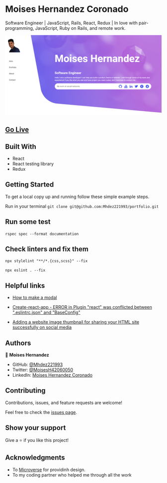 # Moises Hernandez Coronado

Software Engineer | JavaScript, Rails, React, Redux | In love with pair-programming, JavaScript, Ruby on Rails, and remote work.

![screetshot](./portfolio.PNG)

## [Go Live](https://moises-porfolio.netlify.app/)

## Built With

- React
- React testing library
- Redux

## Getting Started

To get a local copy up and running follow these simple example steps.

Run in your terminal `git clone git@github.com:Mhdez221993/portfolio.git`

## Run some test

```
rspec spec --format documentation
```

## Check linters and fix them

```
npx stylelint "**/*.{css,scss}" --fix
```

```
npx eslint . --fix
```

## Helpful links

- [How to make a modal](https://www.w3schools.com/howto/tryit.asp?filename=tryhow_css_modal)

- [Create-react-app - ERROR in Plugin "react" was conflicted between ".eslintrc.json" and "BaseConfig"](https://stackoverflow.com/questions/70449712/create-react-app-error-in-plugin-react-was-conflicted-between-eslintrc-jso)
- [Adding a website image thumbnail for sharing your HTML site successfully on social media](https://nickcarmont8.medium.com/how-to-add-a-website-thumbnail-for-sharing-your-html-site-on-social-media-facebook-linkedin-12813f8d2618)

## Authors

👤 **Moises Hernandez**

- GitHub: [@Mhdez221993](https://github.com/Mhdez221993)
- Twitter: [@MoisesH42060050](https://twitter.com/MoisesH42060050)
- LinkedIn: [Moises Hernandez Coronado](https://www.linkedin.com/in/moises-hernandez-9bbb17145/)

## Contributing

Contributions, issues, and feature requests are welcome!

Feel free to check the [issues page](https://github.com/Mhdez221993/portfolio/issues).

## Show your support

Give a ⭐️ if you like this project!

## Acknowledgments

- To [Microverse](https://www.figma.com/file/t3EJUCAEViw3QasuJLPLVT/Microverse-Student-Potfolio-Templates-Main?node-id=23%3A11) for providinh design.
- To my coding partner who helped me through all the work
